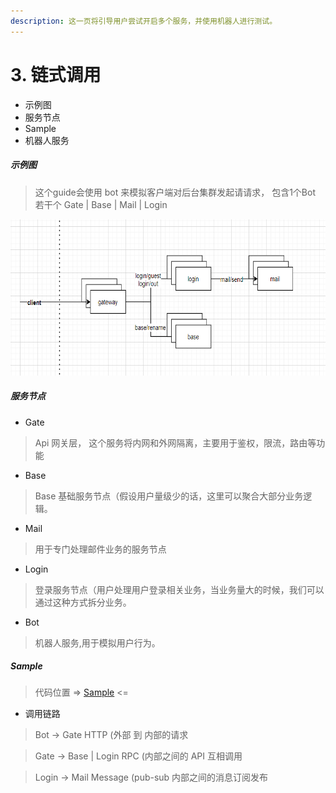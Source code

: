 ```yaml
---
description: 这一页将引导用户尝试开启多个服务，并使用机器人进行测试。
---
```


# 3. 链式调用

* 示例图
* 服务节点
* Sample
* 机器人服务


##### 示例图
> 这个guide会使用 bot 来模拟客户端对后台集群发起请请求， 包含1个Bot 若干个 Gate | Base | Mail | Login

<img src="../images/doc-3_1.png" width="700" height=250 />


##### 服务节点
* Gate
> Api 网关层， 这个服务将内网和外网隔离，主要用于鉴权，限流，路由等功能

* Base
> Base 基础服务节点（假设用户量级少的话，这里可以聚合大部分业务逻辑。

* Mail
> 用于专门处理邮件业务的服务节点

* Login
> 登录服务节点（用户处理用户登录相关业务，当业务量大的时候，我们可以通过这种方式拆分业务。

* Bot
> 机器人服务,用于模拟用户行为。


##### Sample
> 代码位置 => [Sample](https://github.com/pojol/braidgo-sample) <=

* 调用链路
> Bot -> Gate             HTTP (外部 到 内部的请求

> Gate -> Base | Login    RPC (内部之间的 API 互相调用

> Login -> Mail           Message (pub-sub 内部之间的消息订阅发布

